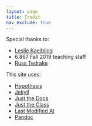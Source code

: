 ```yaml
---
layout: page
title: Credit
nav_exclude: true
---
```



Special thanks to:

- [Leslie Kaelbling](https://people.csail.mit.edu/lpk/)
- 6.867 Fall 2019 teaching staff
- [Russ Tedrake](http://groups.csail.mit.edu/locomotion/russt.html)


This site uses:

- [Hypothesis](https://web.hypothes.is/)
- [Jekyll](https://jekyllrb.com)
- [Just the Docs](https://github.com/just-the-docs/just-the-docs)
- [Just the Class](https://github.com/kevinlin1/just-the-class)
- [Last Modified At](https://github.com/gjtorikian/jekyll-last-modified-at)
- [Pandoc](https://pandoc.org/)

